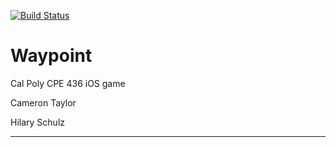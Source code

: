 [![Build Status](https://travis-ci.org/axis7818/Waypoint.svg?token=gwwPxyrqXgs1ztKeKcsJ&branch=master)](https://travis-ci.com/axis7818/Waypoint)

# Waypoint
Cal Poly CPE 436 iOS game

Cameron Taylor

Hilary Schulz

---
